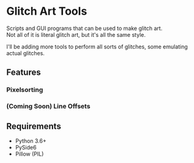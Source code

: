 # Glitch Art Tools

Scripts and GUI programs that can be used to make glitch art.  
Not all of it is literal glitch art, but it's all the same style.  

I'll be adding more tools to perform all sorts of glitches, some emulating actual glitches.

## Features

### Pixelsorting

### (Coming Soon) Line Offsets

## Requirements
- Python 3.6+
- PySide6
- Pillow (PIL)

